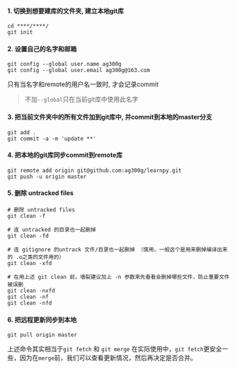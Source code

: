 #### 1. 切换到想要建库的文件夹, 建立本地git库
```
cd ****/****/
git init
```

#### 2. 设置自己的名字和邮箱
```
git config --global user.name ag300g
git config --global user.email ag300g@163.com
```
只有当名字和remote的用户名一致时, 才会记录commit
> 不加`--global`只在当前git库中使用此名字

#### 3. 把当前文件夹中的所有文件加到git库中, 并commit到本地的master分支
```
git add .
git commit -a -m 'update **'

```

#### 4. 把本地的git库同步commit到remote库
```
git remote add origin git@github.com:ag300g/learnpy.git
git push -u origin master
```

#### 5. 删除 untracked files
```
# 删除 untracked files
git clean -f

# 连 untracked 的目录也一起删掉
git clean -fd

# 连 gitignore 的untrack 文件/目录也一起删掉 （慎用，一般这个是用来删掉编译出来的 .o之类的文件用的）
git clean -xfd

# 在用上述 git clean 前，墙裂建议加上 -n 参数来先看看会删掉哪些文件，防止重要文件被误删
git clean -nxfd
git clean -nf
git clean -nfd
```

#### 6. 把远程更新同步到本地
```
git pull origin master
```
上述命令其实相当于`git fetch` 和 `git merge`
在实际使用中，`git fetch`更安全一些，因为在`merge`前，我们可以查看更新情况，然后再决定是否合并。


